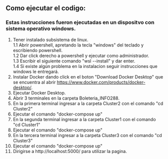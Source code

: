 ## Como ejecutar el codigo:
### Estas instrucciones fueron ejecutadas en un dispositvo con sistema operativo windows.
1. Tener instalado subsistema de linux.  
  1.1 Abrir powershell, apretando la tecla "windows" del teclado y escribiendo powershell.  
  1.2 Dar click derecho a powershell y ejecutar como administrador.  
  1.3 Escribir el siguiente comando "wsl --install" y dar enter.  
  1.4 Si existe algún problema en la instalacion seguir instrucciones que windows le entregará.  
2. Instalar Docker dando click en el boton "Download Docker Desktop" que se encuentra al abrir https://www.docker.com/products/docker-desktop/.
3. Ejecutar Docker Desktop.
4. Abrir 3 terminales en la carpeta Boleteria_INFO288. 
5. En la primera terminal ingresar a la carpeta Cluster2 con el comando "cd Cluster2"
6. Ejecutar el comando "docker-compose up"
7. En la segunda terminal ingresar a la carpeta Cluster1 con el comando "cd Cluster1"
8. Ejecutar el comando "docker-compose up"
9. En la tercera terminal ingresar a la carpeta Cluster3 con el comando "cd Cluster3"
10. Ejecutar el comando "docker-compose up"
11. Dirigirse a http://localhost:5000/ para utilizar la pagina.
